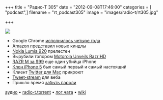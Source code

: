 +++
title = "Радио-Т 305"
date = "2012-09-08T17:46:00"
categories = [ "podcast",]
filename = "rt_podcast305"
image = "images/radio-t/rt305.jpg"

+++

![](https://radio-t.com/images/radio-t/rt305.jpg)

* Google Chrome [исполнилось четыре года](http://habrahabr.ru/post/150869/)
* [Amazon представил](http://gizmodo.com/5941083/amazons-new-kindle-avalanche-everything-you-need-to-know?utm_campaign=socialflow_gizmodo_twitter) новые киндлы
* [Nokia Lumia 920](http://gizmodo.com/5940654/nokia-lumia-920-hands-on-you-really-want-this-thing-but-enough-to-switch) прелестен
* Вырубили топором [Motorola Unveils Razr HD](http://mashable.com/2012/09/05/motorola-razr-hd/)
* [RAZR M за $99](http://techcrunch.com/2012/09/07/the-razr-m-motorolas-clever-answer-to-the-99-iphone-4s/) еще один убийца iPhone
* [Клон iPhone 5](http://news.cnet.com/8301-17852_3-57506127-71/iphone-5-clone-maker-to-sue-apple-over-um-iphone-5-patent/) был самый первый и самый настоящий
* Клиент [Twitter для Mac](http://techcrunch.com/2012/09/06/reportedly-development-to-cease-for-twitters-mac-client/) прикроют
* [Tweet-stream](http://news.cnet.com/8301-1023_3-57507026-93/twitter-introduces-embeddable-tweet-stream-tool/) для веба
* Пришло время [забыть пароли](http://www.scientificamerican.com/article.cfm?id=computer-game-for-security)

[аудио](https://cdn.radio-t.com/rt_podcast305.mp3) • [radio-t.torrent](https://cdn.radio-t.com/torrents/rt_podcast305.mp3.torrent) • [лог чата](http://chat.radio-t.com/logs/radio-t-305.html) • [wiki](http://wiki.radio-t.com/%D0%92%D1%8B%D0%BF%D1%83%D1%81%D0%BA_305)<audio src="https://cdn.radio-t.com/rt_podcast305.mp3" preload="none"></audio>
